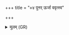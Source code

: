 +++
title = "०४ पुनर् ऊर्जा ववृत्स्व"

+++
<details><summary>मूलम् (GR)</summary>

पुनर् ऊर्जा ववृत्स्व  
पुनर् अग्ने विशायुषा ।  
पुनर् नः पाह्य् अंहसः ॥
</details>